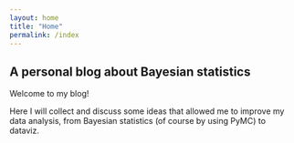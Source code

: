 ```yaml
---
layout: home
title: "Home"
permalink: /index
---
```

## A personal blog about Bayesian statistics

Welcome to my blog!

Here I will collect and discuss some ideas that allowed me to improve my data
analysis, from Bayesian statistics (of course by using PyMC) to dataviz.

